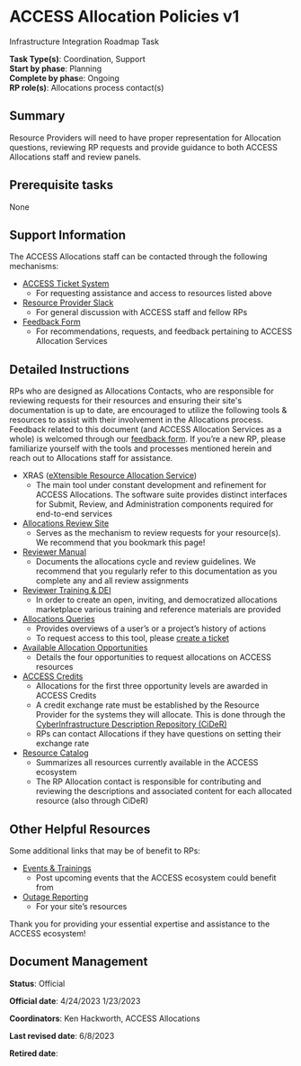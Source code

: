 # ACCESS Allocation Policies v1

Infrastructure Integration Roadmap Task

**Task Type(s)**: Coordination, Support  
**Start by phase**: Planning  
**Complete by phas**e: Ongoing  
**RP role(s)**: Allocations process contact(s)

## Summary

Resource Providers will need to have proper representation for Allocation questions, reviewing RP requests and provide guidance to both ACCESS Allocations staff and review panels.

## Prerequisite tasks

None

## Support Information

The ACCESS Allocations staff can be contacted through the following mechanisms: 

* [ACCESS Ticket System](https://support.access-ci.org/open-a-ticket)
    * For requesting assistance and access to resources listed above
* [Resource Provider Slack](https://rpaccesscommu-wyz4369.slack.com)
    * For general discussion with ACCESS staff and fellow RPs
* [Feedback Form](https://docs.google.com/forms/d/e/1FAIpQLSdn-SXokNB_5s0r2SA_S9ZIZWZFlVPRD2OHepTH5HY2YND_zw/viewform)
    * For recommendations, requests, and feedback pertaining to ACCESS Allocation Services

## Detailed Instructions

RPs who are designed as Allocations Contacts, who are responsible for reviewing requests for their resources and ensuring their site's documentation is up to date, are encouraged to utilize the following tools & resources to assist with their involvement in the Allocations process. Feedback related to this document (and ACCESS Allocation Services as a whole) is welcomed through our [feedback form](https://docs.google.com/forms/d/e/1FAIpQLSdn-SXokNB_5s0r2SA_S9ZIZWZFlVPRD2OHepTH5HY2YND_zw/viewform). If you’re a new RP, please familiarize yourself with the tools and processes mentioned herein and reach out to Allocations staff for assistance. 

* XRAS ([eXtensible Resource Allocation Service](https://allocations.access-ci.org/about-xras)) 
    * The main tool under constant development and refinement for ACCESS Allocations. The software suite provides distinct interfaces for Submit, Review, and Administration components required for end-to-end services 
* [Allocations Review Site](https://review-access.xras.org/login) 
    * Serves as the mechanism to review requests for your resource(s). We recommend that you bookmark this page!
* [Reviewer Manual](https://docs.google.com/document/d/1s0TLyKTXrKFjjVGJxE-7nwyzHfAwX-sjjBOJbsiprf4/edit#)
    * Documents the allocations cycle and review guidelines. We recommend that you regularly refer to this documentation as you complete any and all review assignments
* [Reviewer Training & DEI](https://drive.google.com/drive/folders/1-ENSP1gvqGi5H2w_bKjwr6ocvVJaT-kw) 
    * In order to create an open, inviting, and democratized allocations marketplace various training and reference materials are provided
* [Allocations Queries](https://xacct-admin.access-ci.org/allocations_queries) 
    * Provides overviews of a user’s or a project’s history of actions 
    * To request access to this tool, please [create a ticket](https://support.access-ci.org/open-a-ticket)
* [Available Allocation Opportunities](https://allocations.access-ci.org/prepare-requests-overview)
    * Details the four opportunities to request allocations on ACCESS resources
* [ACCESS Credits](https://allocations.access-ci.org/use-credits-overview)
    * Allocations for the first three opportunity levels are awarded in ACCESS Credits
    * A credit exchange rate must be established by the Resource Provider for the systems they will allocate. This is done through the [CyberInfrastructure Description Repository (CiDeR)](https://cider.access-ci.org/login)
    * RPs can contact Allocations if they have questions on setting their exchange rate
* [Resource Catalog](https://allocations.access-ci.org/resources)
    * Summarizes all resources currently available in the ACCESS ecosystem
    * The RP Allocation contact is responsible for contributing and reviewing the descriptions and associated content for each allocated resource (also through CiDeR)

## Other Helpful Resources 

Some additional links that may be of benefit to RPs:

* [Events & Trainings](https://support.access-ci.org/events)
    * Post upcoming events that the ACCESS ecosystem could benefit from
* [Outage Reporting](https://operations.access-ci.org/infrastructure_news) 
    * For your site’s resources 

Thank you for providing your essential expertise and assistance to the ACCESS ecosystem! 


## Document Management

**Status**: Official

**Official date**: 4/24/2023 1/23/2023

**Coordinators**: Ken Hackworth, ACCESS Allocations

**Last revised date**: 6/8/2023

**Retired date**:
